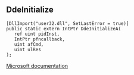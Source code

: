 ## DdeInitialize

```
[DllImport("user32.dll", SetLastError = true)]
public static extern IntPtr DdeInitializeA(
   ref uint pidInst,
   IntPtr pfncallback,
   uint afCmd,
   uint ulRes
);
```

[Microsoft documentation](https://docs.microsoft.com/en-us/windows/win32/api/winuser/nf-winuser-ddeinitializea)
